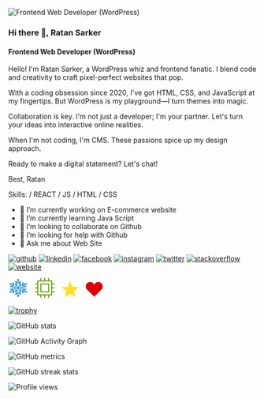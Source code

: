 ![Frontend Web Developer (WordPress)](https://pbs.twimg.com/profile_banners/1695292506458800128/1693025659/600x200)
### Hi there 👋, Ratan Sarker
#### Frontend Web Developer (WordPress)


Hello! I'm Ratan Sarker, a WordPress whiz and frontend fanatic. I blend code and creativity to craft pixel-perfect websites that pop.

With a coding obsession since 2020, I've got HTML, CSS, and JavaScript at my fingertips. But WordPress is my playground—I turn themes into magic.

Collaboration is key. I'm not just a developer; I'm your partner. Let's turn your ideas into interactive online realities.

When I'm not coding, I'm CMS. These passions spice up my design approach.

Ready to make a digital statement? Let's chat!

Best,
Ratan

Skills: / REACT / JS / HTML / CSS

- 🔭 I’m currently working on E-commerce website  
- 🌱 I’m currently learning Java Script 
- 👯 I’m looking to collaborate on Github 
- 🤔 I’m looking for help with Github 
- 💬 Ask me about Web Site 


[<img src='https://cdn.jsdelivr.net/npm/simple-icons@3.0.1/icons/github.svg' alt='github' height='40'>](https://github.com/ratansarker)  [<img src='https://cdn.jsdelivr.net/npm/simple-icons@3.0.1/icons/linkedin.svg' alt='linkedin' height='40'>](https://www.linkedin.com/in/ratan-sarker/)  [<img src='https://cdn.jsdelivr.net/npm/simple-icons@3.0.1/icons/facebook.svg' alt='facebook' height='40'>](https://www.facebook.com/ratansarker22)  [<img src='https://cdn.jsdelivr.net/npm/simple-icons@3.0.1/icons/instagram.svg' alt='instagram' height='40'>](https://www.instagram.com/ratansarker22/)  [<img src='https://cdn.jsdelivr.net/npm/simple-icons@3.0.1/icons/twitter.svg' alt='twitter' height='40'>](https://twitter.com/WebRatanSarker)  [<img src='https://cdn.jsdelivr.net/npm/simple-icons@3.0.1/icons/stackoverflow.svg' alt='stackoverflow' height='40'>](https://stackoverflow.com/users/users/22448437/ratan-sarker)  [<img src='https://cdn.jsdelivr.net/npm/simple-icons@3.0.1/icons/icloud.svg' alt='website' height='40'>](ratansarker.com)  

<a href='https://archiveprogram.github.com/'><img src='https://raw.githubusercontent.com/acervenky/animated-github-badges/master/assets/acbadge.gif' width='40' height='40'></a> <a href='https://docs.github.com/en/developers'><img src='https://raw.githubusercontent.com/acervenky/animated-github-badges/master/assets/devbadge.gif' width='40' height='40'></a> <a href='https://stars.github.com/'><img src='https://raw.githubusercontent.com/acervenky/animated-github-badges/master/assets/starbadge.gif' width='35' height='35'></a> <a href='https://docs.github.com/en/github/supporting-the-open-source-community-with-github-sponsors'><img src='https://raw.githubusercontent.com/acervenky/animated-github-badges/master/assets/sponsorbadge.gif' width='35' height='35'></a> 

[![trophy](https://github-profile-trophy.vercel.app/?username=ratansarker)](https://github.com/ryo-ma/github-profile-trophy)

![GitHub stats](https://github-readme-stats.vercel.app/api?username=ratansarker&show_icons=true&count_private=true)  

![GitHub Activity Graph](https://activity-graph.herokuapp.com/graph?username=ratansarker)  

![GitHub metrics](https://metrics.lecoq.io/ratansarker)  

![GitHub streak stats](https://streak-stats.demolab.com/?user=ratansarker)  

![Profile views](https://gpvc.arturio.dev/ratansarker)  
